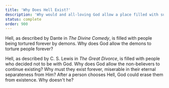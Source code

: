 ```yaml
---
title: 'Why Does Hell Exist?'
description: 'Why would and all-loving God allow a place filled with suffering to exist?'
status: complete
order: 900
---
```

Hell, as described by Dante in *The Divine Comedy*, is filled with people being tortured forever by demons.  Why does God allow the demons to torture people forever?

Hell, as described by C. S. Lewis in *The Great Divorce*, is filled with people who decided not to be with God.  Why does God allow the non-believers to continue existing?  Why must they exist forever, miserable in their eternal separateness from Him?   After a person chooses Hell, God could erase them from existence.  Why doesn't he?
